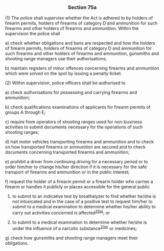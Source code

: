### <a name="section_75a"></a><p align="center">Section 75a</p>

(1) The police shall supervise whether the Act is adhered to by holders of firearm permits, holders of firearms of category D and ammunition for such firearms and other holders of firearms and ammunition. Within the supervision the police shall

a) check whether obligations and bans are respected and how the holders of firearm permits, holders of firearms of category D and ammunition for such firearms and other holders of firearms and ammunition, gunsmiths and shooting range managers use their authorisations;

b) maintain registers of minor offences concerning firearms and ammunition which were solved on the spot by issuing a penalty ticket.

(2) Within supervision, police officers shall be authorised to

a) check authorisations for possessing and carrying firearms and ammunition;

b) check qualifications examinations of applicants for firearm permits of groups A through E;

c) require from operators of shooting ranges used for non-business activities to submit documents necessary for the operations of such shooting ranges;

d) halt motor vehicles transporting firearms and ammunition and to check on how transported firearms or ammunition are secured and to check documents concerning transported firearms and ammunition;

e) prohibit a driver from continuing driving for a necessary period or to order him/her to change his/her direction if it is necessary for the safe transport of firearms and ammunition or in the public interest;

f) request the holder of a firearm permit or a firearm holder who carries a firearm or handles it publicly or places accessible for the general public

1. to submit to an indicative test by breathalyzer to find whether he/she is not intoxicated and in the case of a positive test to request him/her to submit to a medical examination to determine whether his/her ability to carry out activities concerned is affected<a name="fn20a_ref"></a><sup>[20a)](#fn20a)</sup>; or

2. to submit to a medical examination to determine whether he/she is under the influence of a narcotic substance<sup>[20a)](#fn20a)</sup> or medicines;

g) check how gunsmiths and shooting range managers meet their obligations.

